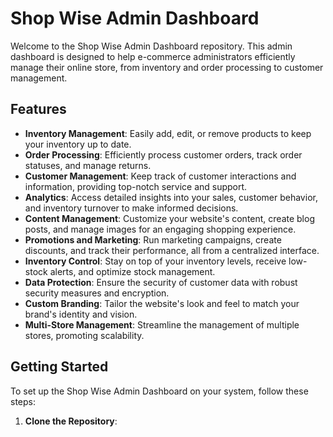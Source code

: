# Shop Wise Admin Dashboard

Welcome to the Shop Wise Admin Dashboard repository. This admin dashboard is designed to help e-commerce administrators efficiently manage their online store, from inventory and order processing to customer management.


## Features

- **Inventory Management**: Easily add, edit, or remove products to keep your inventory up to date.
- **Order Processing**: Efficiently process customer orders, track order statuses, and manage returns.
- **Customer Management**: Keep track of customer interactions and information, providing top-notch service and support.
- **Analytics**: Access detailed insights into your sales, customer behavior, and inventory turnover to make informed decisions.
- **Content Management**: Customize your website's content, create blog posts, and manage images for an engaging shopping experience.
- **Promotions and Marketing**: Run marketing campaigns, create discounts, and track their performance, all from a centralized interface.
- **Inventory Control**: Stay on top of your inventory levels, receive low-stock alerts, and optimize stock management.
- **Data Protection**: Ensure the security of customer data with robust security measures and encryption.
- **Custom Branding**: Tailor the website's look and feel to match your brand's identity and vision.
- **Multi-Store Management**: Streamline the management of multiple stores, promoting scalability.

## Getting Started

To set up the Shop Wise Admin Dashboard on your system, follow these steps:

1. **Clone the Repository**:
